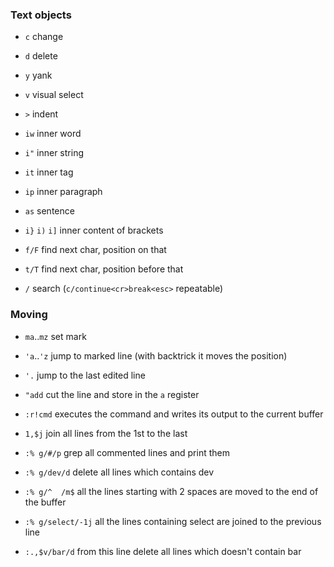 ### Text objects

 * `c` change
 * `d` delete
 * `y` yank
 * `v` visual select
 * `>` indent

 * `iw` inner word
 * `i"` inner string
 * `it` inner tag
 * `ip` inner paragraph
 * `as` sentence
 * `i}` `i)` `i]` inner content of brackets

 * `f/F` find next char, position on that
 * `t/T` find next char, position before that
 * `/` search (`c/continue<cr>break<esc>` repeatable)

### Moving

 * `ma`..`mz` set mark
 * `'a`..`'z` jump to marked line (with backtrick it moves the position)
 * `'.` jump to the last edited line

 * `"add` cut the line and store in the `a` register

 * `:r!cmd` executes the command and writes its output to the current buffer

 * `1,$j` join all lines from the 1st to the last

 * `:% g/#/p` grep all commented lines and print them
 * `:% g/dev/d` delete all lines which contains dev
 * `:% g/^  /m$` all the lines starting with 2 spaces are moved to the end of the buffer
 * `:% g/select/-1j` all the lines containing select are joined to the previous line
 * `:.,$v/bar/d` from this line delete all lines which doesn't contain bar
